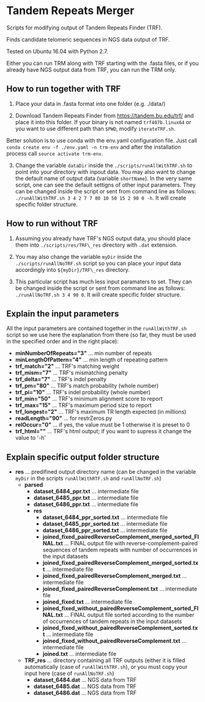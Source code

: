 # Tandem Repeats Merger

Scripts for modifying output of Tandem Repeats Finder (TRF). 

Finds candidate telomeric sequences in NGS data output of TRF. 

Tested on Ubuntu 16.04 with Python 2.7. 

Either you can run TRM along with TRF starting with the .fasta files, or if you already have NGS output data from TRF, you can run the TRM only.

## How to run together with TRF

1. Place your data in .fasta format into one folder (e.g. ./data/)

2. Download Tandem Repeats Finder from https://tandem.bu.edu/trf/ and place it into this folder. If your binary is not named `trf407b.linux64` or you want to use different path than `$PWD`, modify `iterateTRF.sh`. 

Better solution is to use conda with the env.yaml configuration file. Just call `conda create env -f ./env.yaml -n trm-env` and after the installation process call `source activate trm-env`.

3. Change the variable `dataDir` inside the `./scripts/runAllWithTRF.sh` to point into your directory with inpout data. You may also want to change the default name of output data (variable `shortName`). In the very same script, one can see the default settigns of other input parameters. They can be changed inside the script or sent from command line as follows: `./runAllWithTRF.sh 3 4 2 7 7 80 10 50 15 2 90 0 -h`. It will create specific folder structure.

## How to run without TRF

1. Assuming you already have TRF's NGS output data, you should place them into `./scripts/res/TRF\_res` directory with `.dat` extension.

2. You may also change the variable `myDir` inside the `./scripts/runAllNoTRF.sh` script so you can place your input data accordingly into `${myDir}/TRF\_res` directory.

3. This particular script has much less input paramaters to set. They can be changed inside the script or sent from command line as follows: `./runAllNoTRF.sh 3 4 90 0`. It will create specific folder structure.

## Explain the input parameters

All the input parameters are contained together in the `runAllWithTRF.sh` script so we use here the explanation from there (so far, they must be used in the specified order and in the right place):

* __minNumberOfRepeats="3"__   ... min number of repeats
* __minLengthOfPattern="4"__   ... min length of repeating pattern
* __trf_match="2"__            ... TRF's matching weight
* __trf_mism="7"__             ... TRF's mismatching penalty
* __trf_delta="7"__            ... TRF's indel penalty
* __trf_pm="80"__              ... TRF's match probability (whole number)
* __trf_pi="10"__              ... TRF's indel probability (whole number)
* __trf_min="50"__             ... TRF's minimum alignment score to report
* __trf_max="15"__             ... TRF's maximum period size to report
* __trf_longest="2"__          ... TRF's maximum TR length expected (in millions)
* __readLength="90"__          ... for restrZeros.py
* __relOccur="0"__             ... if yes, the value must be 1 otherwise it is preset to 0
* __trf_html=""__              ... TRF's html output; if you want to supress it change the value to '-h'

## Explain specific output folder structure


* __res__                                                                              ... predifined output directory name (can be changed in the variable `myDir` in the scripts `runAllWithRTF.sh` and `runAllNoTRF.sh`)
  * __parsed__
    * __dataset\_6484\_ppr.txt__                                                   ... intermediate file
    * __dataset\_6485\_ppr.txt__                                                   ... intermediate file
    * __dataset\_6486\_ppr.txt__                                                   ... intermediate file
    * __res__
      * __dataset\_6484\_ppr\_sorted.txt__                                       ... intermediate file
      * __dataset\_6485\_ppr\_sorted.txt__                                       ... intermediate file
      * __dataset\_6486\_ppr\_sorted.txt__                                       ... intermediate file
      * __joined\_fixed\_pairedReverseComplement\_merged\_sorted\_FINAL.txt__    ... FINAL output file with reverse-complement-paired sequences of tandem repeats with number of occurrences in the input datasets 
      * __joined\_fixed\_pairedReverseComplement\_merged\_sorted.txt__           ... intermediate file
      * __joined\_fixed\_pairedReverseComplement\_merged.txt__                   ... intermediate file
      * __joined\_fixed\_pairedReverseComplement.txt__                           ... intermediate file
      * __joined\_fixed.txt__                                                    ... intermediate file
      * __joined\_fixed\_without\_pairedReverseComplement\_sorted_FINAL.txt__    ... FINAL output file sorted according to the number of occurrences of tandem repeats in the input datasets
      * __joined\_fixed\_without\_pairedReverseComplement\_sorted.txt__          ... intermediate file
      * __joined\_fixed\_without\_pairedReverseComplement.txt__                  ... intermediate file
      * __joined.txt__                                                           ... intermediate file
  * __TRF\_res__                                                                     ... directory containing all TRF outputs (either it is filled automatically (case of `runAllWithTRF.sh`), or you must copy your input here (case of `runAllNoTRF.sh`)
    * __dataset\_6484.dat__                                                        ... NGS data from TRF
    * __dataset\_6485.dat__                                                        ... NGS data from TRF
    * __dataset\_6486.dat__                                                        ... NGS data from TRF




